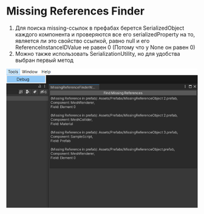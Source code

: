 # Missing References Finder

1. Для поиска missing-ссылок в префабах берется SerializedObject каждого компонента и проверяются все его serializedProperty на то, является ли это свойство ссылкой, равно null и его ReferenceInstanceIDValue не равен 0 (Потому что у None он равен 0)
2. Можно также использовать SerializationUtility, но для удобства выбран первый метод

![](img.png)

